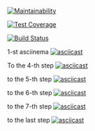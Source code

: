 [![Maintainability](https://api.codeclimate.com/v1/badges/c287e2765f3f3ba0eef5/maintainability)](https://codeclimate.com/github/ShafigullinIK/python-project-lvl1/maintainability)

[![Test Coverage](https://api.codeclimate.com/v1/badges/c287e2765f3f3ba0eef5/test_coverage)](https://codeclimate.com/github/ShafigullinIK/python-project-lvl1/test_coverage)

[![Build Status](https://travis-ci.org/ShafigullinIK/python-project-lvl1.svg?branch=master)](https://travis-ci.org/ShafigullinIK/python-project-lvl1)

1-st asciinema
[![asciicast](https://asciinema.org/a/5BZJuaBgK3n6tR64w4XEpbMmK.svg)](https://asciinema.org/a/5BZJuaBgK3n6tR64w4XEpbMmK)

To the 4-th step
[![asciicast](https://asciinema.org/a/h7zVZHdiLXocu4BnkfM24k501.svg)](https://asciinema.org/a/h7zVZHdiLXocu4BnkfM24k501)

to the 5-th step
[![asciicast](https://asciinema.org/a/z8hQPXHm5A6iabXdzlha8BkQB.svg)](https://asciinema.org/a/z8hQPXHm5A6iabXdzlha8BkQB)

to the 6-th step
[![asciicast](https://asciinema.org/a/devSOJfcSvzBsNCDvLTFnfOr3.svg)](https://asciinema.org/a/devSOJfcSvzBsNCDvLTFnfOr3)

to the 7-th step
[![asciicast](https://asciinema.org/a/BmhZZTAGRqRI1YhEUXkQSFVf4.svg)](https://asciinema.org/a/BmhZZTAGRqRI1YhEUXkQSFVf4)

to the last step
[![asciicast](https://asciinema.org/a/XQOWX5xs4imk7auwWOgAhZWPV.svg)](https://asciinema.org/a/XQOWX5xs4imk7auwWOgAhZWPV)

